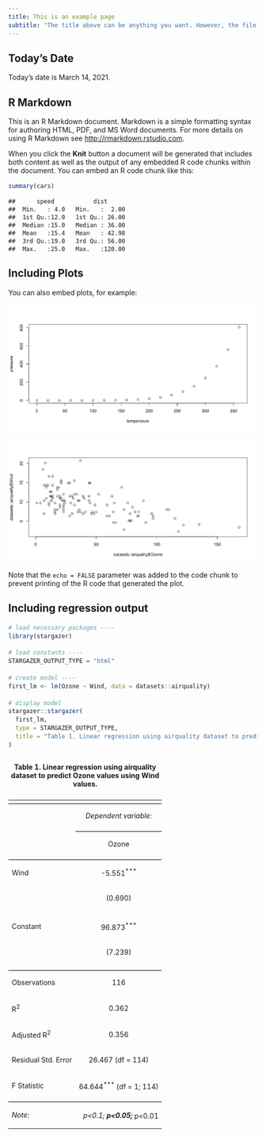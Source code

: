 ```yaml
---
title: This is an example page
subtitle: "The title above can be anything you want. However, the file name must be in this specific format: `YYYY-MM-DD-chXX-short_name.md`."
---
```


## Today’s Date

Today’s date is March 14, 2021.

## R Markdown

This is an R Markdown document. Markdown is a simple formatting syntax
for authoring HTML, PDF, and MS Word documents. For more details on
using R Markdown see <http://rmarkdown.rstudio.com>.

When you click the **Knit** button a document will be generated that
includes both content as well as the output of any embedded R code
chunks within the document. You can embed an R code chunk like this:

``` r
summary(cars)
```

    ##      speed           dist       
    ##  Min.   : 4.0   Min.   :  2.00  
    ##  1st Qu.:12.0   1st Qu.: 26.00  
    ##  Median :15.0   Median : 36.00  
    ##  Mean   :15.4   Mean   : 42.98  
    ##  3rd Qu.:19.0   3rd Qu.: 56.00  
    ##  Max.   :25.0   Max.   :120.00

## Including Plots

You can also embed plots, for example:

![](../assets/img/2021-03-14-ch01-example_page_files/figure-gfm/pressure-1.png)<!-- -->

![](../assets/img/2021-03-14-ch01-example_page_files/figure-gfm/airquality-1.png)<!-- -->

Note that the `echo = FALSE` parameter was added to the code chunk to
prevent printing of the R code that generated the plot.

## Including regression output

``` r
# load necessary packages ----
library(stargazer)

# load constants ----
STARGAZER_OUTPUT_TYPE = "html"

# create model ----
first_lm <- lm(Ozone ~ Wind, data = datasets::airquality)

# display model
stargazer::stargazer(
  first_lm,
  type = STARGAZER_OUTPUT_TYPE,
  title = "Table 1. Linear regression using airquality dataset to predict Ozone values using Wind values."
)
```

<table style="text-align:center">

<caption>

<strong>Table 1. Linear regression using airquality dataset to predict
Ozone values using Wind values.</strong>

</caption>

<tr>

<td colspan="2" style="border-bottom: 1px solid black">

</td>

</tr>

<tr>

<td style="text-align:left">

</td>

<td>

<em>Dependent variable:</em>

</td>

</tr>

<tr>

<td>

</td>

<td colspan="1" style="border-bottom: 1px solid black">

</td>

</tr>

<tr>

<td style="text-align:left">

</td>

<td>

Ozone

</td>

</tr>

<tr>

<td colspan="2" style="border-bottom: 1px solid black">

</td>

</tr>

<tr>

<td style="text-align:left">

Wind

</td>

<td>

\-5.551<sup>\*\*\*</sup>

</td>

</tr>

<tr>

<td style="text-align:left">

</td>

<td>

(0.690)

</td>

</tr>

<tr>

<td style="text-align:left">

</td>

<td>

</td>

</tr>

<tr>

<td style="text-align:left">

Constant

</td>

<td>

96.873<sup>\*\*\*</sup>

</td>

</tr>

<tr>

<td style="text-align:left">

</td>

<td>

(7.239)

</td>

</tr>

<tr>

<td style="text-align:left">

</td>

<td>

</td>

</tr>

<tr>

<td colspan="2" style="border-bottom: 1px solid black">

</td>

</tr>

<tr>

<td style="text-align:left">

Observations

</td>

<td>

116

</td>

</tr>

<tr>

<td style="text-align:left">

R<sup>2</sup>

</td>

<td>

0.362

</td>

</tr>

<tr>

<td style="text-align:left">

Adjusted R<sup>2</sup>

</td>

<td>

0.356

</td>

</tr>

<tr>

<td style="text-align:left">

Residual Std. Error

</td>

<td>

26.467 (df = 114)

</td>

</tr>

<tr>

<td style="text-align:left">

F Statistic

</td>

<td>

64.644<sup>\*\*\*</sup> (df = 1; 114)

</td>

</tr>

<tr>

<td colspan="2" style="border-bottom: 1px solid black">

</td>

</tr>

<tr>

<td style="text-align:left">

<em>Note:</em>

</td>

<td style="text-align:right">

<sup>*</sup>p\<0.1; <sup>**</sup>p\<0.05; <sup>***</sup>p\<0.01

</td>

</tr>

</table>
